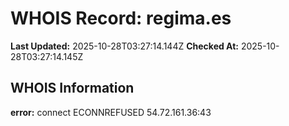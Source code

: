 # WHOIS Record: regima.es

**Last Updated:** 2025-10-28T03:27:14.144Z
**Checked At:** 2025-10-28T03:27:14.145Z

## WHOIS Information

**error:** connect ECONNREFUSED 54.72.161.36:43

